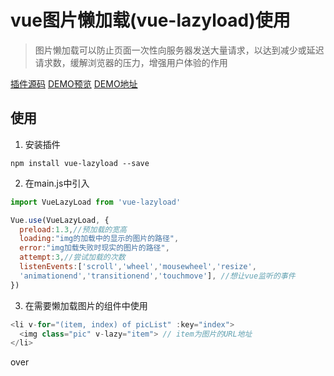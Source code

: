 # vue图片懒加载(vue-lazyload)使用

>图片懒加载可以防止页面一次性向服务器发送大量请求，以达到减少或延迟请求数，缓解浏览器的压力，增强用户体验的作用

[插件源码](https://github.com/hilongjw/vue-lazyload)
[DEMO预览](https://jimmy-xiang.github.io/Demo/#/lazyLoad)
[DEMO地址](https://github.com/Jimmy-xiang/Demo/tree/master/Demo-vue)

## 使用

1. 安装插件

```javasxript
npm install vue-lazyload --save
```

2. 在main.js中引入

```javascript
import VueLazyLoad from 'vue-lazyload'

Vue.use(VueLazyLoad, {
  preload:1.3,//预加载的宽高
  loading:"img的加载中的显示的图片的路径",
  error:"img加载失败时现实的图片的路径",
  attempt:3,//尝试加载的次数
  listenEvents:['scroll','wheel','mousewheel','resize',
  'animationend','transitionend','touchmove'], //想让vue监听的事件
})
```

3. 在需要懒加载图片的组件中使用

```javascript
<li v-for="(item, index) of picList" :key="index">
  <img class="pic" v-lazy="item"> // item为图片的URL地址
</li>
```

over
